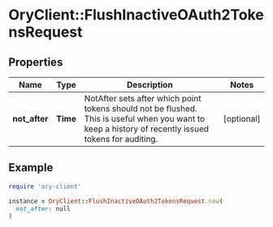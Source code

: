 # OryClient::FlushInactiveOAuth2TokensRequest

## Properties

| Name | Type | Description | Notes |
| ---- | ---- | ----------- | ----- |
| **not_after** | **Time** | NotAfter sets after which point tokens should not be flushed. This is useful when you want to keep a history of recently issued tokens for auditing. | [optional] |

## Example

```ruby
require 'ory-client'

instance = OryClient::FlushInactiveOAuth2TokensRequest.new(
  not_after: null
)
```

